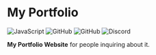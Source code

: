 # My Portfolio
![JavaScript](https://img.shields.io/badge/javascript-%23ED8B00.svg?style=for-the-badge&logo=javascript&logoColor=white)
![GitHub](https://img.shields.io/github/languages/code-size/HyperSkys/Portfolio?color=cyan&label=Size&labelColor=000000&logo=GitHub&style=for-the-badge)
![GitHub](https://img.shields.io/github/license/HyperSkys/Portfolio?color=violet&logo=GitHub&labelColor=000000&style=for-the-badge)
![Discord](https://img.shields.io/discord/898154272636678196?color=5865F2&label=Discord&logo=Discord&labelColor=23272a&style=for-the-badge)

**My Portfolio Website** for people inquiring about it.
